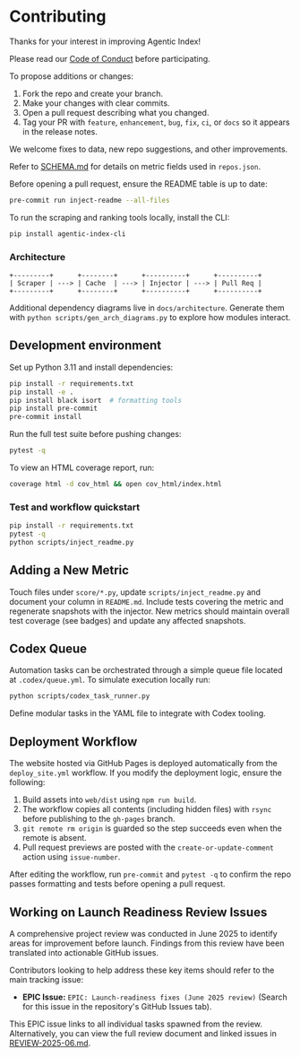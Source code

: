 # Contributing

Thanks for your interest in improving Agentic Index!

Please read our [Code of Conduct](./CODE_OF_CONDUCT.md) before participating.

To propose additions or changes:

1. Fork the repo and create your branch.
1. Make your changes with clear commits.
1. Open a pull request describing what you changed.
1. Tag your PR with `feature`, `enhancement`, `bug`, `fix`, `ci`, or `docs` so it appears in the release notes.

We welcome fixes to data, new repo suggestions, and other improvements.

Refer to [SCHEMA.md](./docs/SCHEMA.md) for details on metric fields used in `repos.json`.

Before opening a pull request, ensure the README table is up to date:

```bash
pre-commit run inject-readme --all-files
```

To run the scraping and ranking tools locally, install the CLI:

```bash
pip install agentic-index-cli
```

### Architecture

```
+---------+      +--------+      +----------+      +----------+
| Scraper | ---> | Cache  | ---> | Injector | ---> | Pull Req |
+---------+      +--------+      +----------+      +----------+
```
Additional dependency diagrams live in `docs/architecture`. Generate them with
`python scripts/gen_arch_diagrams.py` to explore how modules interact.

## Development environment

Set up Python 3.11 and install dependencies:

```bash
pip install -r requirements.txt
pip install -e .
pip install black isort  # formatting tools
pip install pre-commit
pre-commit install
```

Run the full test suite before pushing changes:

```bash
pytest -q
```
To view an HTML coverage report, run:
```bash
coverage html -d cov_html && open cov_html/index.html
```

### Test and workflow quickstart

```bash
pip install -r requirements.txt
pytest -q
python scripts/inject_readme.py
```

## Adding a New Metric

Touch files under `score/*.py`, update `scripts/inject_readme.py` and document your column in `README.md`. Include tests covering the metric and regenerate snapshots with the injector.
New metrics should maintain overall test coverage (see badges) and update any affected snapshots.

## Codex Queue

Automation tasks can be orchestrated through a simple queue file located at `.codex/queue.yml`.
To simulate execution locally run:

```bash
python scripts/codex_task_runner.py
```

Define modular tasks in the YAML file to integrate with Codex tooling.


## Deployment Workflow

The website hosted via GitHub Pages is deployed automatically from the
`deploy_site.yml` workflow. If you modify the deployment logic, ensure the
following:

1. Build assets into `web/dist` using `npm run build`.
2. The workflow copies all contents (including hidden files) with `rsync` before
   publishing to the `gh-pages` branch.
3. `git remote rm origin` is guarded so the step succeeds even when the remote
   is absent.
4. Pull request previews are posted with the `create-or-update-comment` action
   using `issue-number`.

After editing the workflow, run `pre-commit` and `pytest -q` to confirm the repo
passes formatting and tests before opening a pull request.





## Working on Launch Readiness Review Issues

A comprehensive project review was conducted in June 2025 to identify areas for improvement before launch. Findings from this review have been translated into actionable GitHub issues.

Contributors looking to help address these key items should refer to the main tracking issue:

*   **EPIC Issue:** `EPIC: Launch-readiness fixes (June 2025 review)` (Search for this issue in the repository's GitHub Issues tab).

This EPIC issue links to all individual tasks spawned from the review. Alternatively, you can view the full review document and linked issues in [REVIEW-2025-06.md](docs/REVIEW-2025-06.md).
